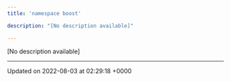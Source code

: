 ```yaml
---
title: 'namespace boost'

description: "[No description available]"

---
```







[No description available]






-------------------------------

Updated on 2022-08-03 at 02:29:18 +0000